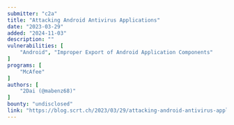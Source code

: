 ```yaml
---
submitter: "c2a"
title: "Attacking Android Antivirus Applications"
date: "2023-03-29"
added: "2024-11-03"
description: ""
vulnerabilities: [
    "Android", "Improper Export of Android Application Components"
]
programs: [
    "McAfee"
]
authors: [
    "2Dai (@mabenz68)"
]
bounty: "undisclosed"
link: "https://blog.scrt.ch/2023/03/29/attacking-android-antivirus-applications/"
---
```





